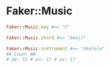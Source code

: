 # Faker::Music

```ruby
Faker::Music.key #=> "C"

Faker::Music.chord #=> "Amaj7"

Faker::Music.instrument #=> "Ukelele"
## Count ##
# de: 55 # en: 17 # es: 17 
```
